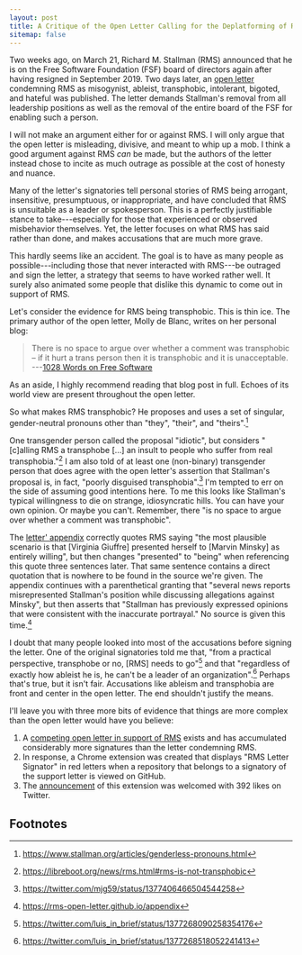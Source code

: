 ```yaml
---
layout: post
title: A Critique of the Open Letter Calling for the Deplatforming of RMS
sitemap: false
---
```


Two weeks ago, on March 21, Richard M. Stallman (RMS) announced that he is on the Free
Software Foundation (FSF) board of directors again after having resigned in September
2019\.  Two days later, an [open letter][] condemning RMS as misogynist, ableist,
transphobic, intolerant, bigoted, and hateful was published.  The letter demands
Stallman's removal from all leadership positions as well as the removal of the entire
board of the FSF for enabling such a person.

I will not make an argument either for or against RMS.
I will only argue that the open letter is misleading, divisive, and meant to whip up a
mob.
I think a good argument against RMS *can* be made, but the authors of the letter instead
chose to incite as much outrage as possible at the cost of honesty and nuance.

Many of the letter's signatories tell personal stories of RMS being arrogant, insensitive,
presumptuous, or inappropriate, and have concluded that RMS is unsuitable as a leader or
spokesperson.  This is a perfectly justifiable stance to take---especially for those that
experienced or observed misbehavior themselves.  Yet, the letter focuses on what RMS has
said rather than done, and makes accusations that are much more grave.

This hardly seems like an accident.  The goal is to have as many people as
possible---including those that never interacted with RMS---be outraged and sign the
letter, a
strategy that seems to have worked rather well.  It surely also animated some people that
dislike this dynamic to come out in support of RMS.

Let's consider the evidence for RMS being transphobic.  This is thin ice.  The primary
author of the open letter, Molly de Blanc, writes on her personal blog:

> There is no space to argue over whether a comment was transphobic – if it hurt a trans
> person then it is transphobic and it is unacceptable.  
---[1028 Words on Free Software](http://deblanc.net/blog/2021/01/12/1028-words-on-free-software/)

As an aside, I highly recommend reading that blog post in full.  Echoes of its world view
are present throughout the open letter.

So what makes RMS transphobic?
He proposes and uses a set of singular, gender-neutral pronouns other than "they",
"their", and "theirs".[^genderless-pronouns]

One transgender person called the proposal "idiotic", but considers "[c]alling RMS a
transphobe […] an insult to people who suffer from real transphobia."[^leah-rowe] I am
also told of at least one (non-binary) transgender person that does agree with the open
letter's assertion that Stallman's proposal is, in fact, "poorly disguised
transphobia".[^fucking-transphobic] I'm tempted to err on the side of assuming good
intentions here.  To me this looks like Stallman's typical willingness to die on strange,
idiosyncratic hills.  You can have your own opinion.  Or maybe you can't.  Remember, there
"is no space to argue over whether a comment was transphobic".

The [letter' appendix][open-letter-appendix] correctly quotes RMS saying "the most
plausible scenario is that [Virginia Giuffre] presented herself to [Marvin Minsky] as
entirely willing", but then changes "presented" to "being" when referencing this quote
three sentences later.  That same sentence contains a direct quotation  that is nowhere to
be found in the source we're given.  The appendix continues with a parenthetical granting
that "several news reports misrepresented Stallman's position while discussing allegations
against Minsky", but then asserts that "Stallman has previously expressed opinions that
were consistent with the inaccurate portrayal."  No source is given this
time.[^open-letter-appendix]

I doubt that many people looked into most of the accusations before signing the letter.
One of the original signatories told me that, "from a practical perspective, transphobe or
no, [RMS] needs to go"[^luis-1] and that "regardless of exactly how ableist he is, he
can't be a leader of an organization".[^luis-2]  Perhaps that's true, but it isn't fair.
Accusations like ableism and transphobia are front and center in the open letter.
The end shouldn't justify the means.

I'll leave you with three more bits of evidence that things are more complex than the open
letter would have you believe:

1.  A [competing open letter in support of RMS][] exists and has accumulated considerably
    more signatures than the letter condemning RMS.
2.  In response, a Chrome extension was created that displays "RMS Letter Signator" in red
    letters when a repository that belongs to a signatory of the support letter is viewed
    on GitHub.
3.  The [announcement][extension-announcement] of this extension was welcomed with 392
    likes on Twitter.

## Footnotes

[^genderless-pronouns]: <https://www.stallman.org/articles/genderless-pronouns.html>
[^leah-rowe]: <https://libreboot.org/news/rms.html#rms-is-not-transphobic>
[^fucking-transphobic]: <https://twitter.com/mjg59/status/1377406466504544258>
[^open-letter-appendix]: <https://rms-open-letter.github.io/appendix>
[^luis-1]: <https://twitter.com/luis_in_brief/status/1377268090258354176>
[^luis-2]: <https://twitter.com/luis_in_brief/status/1377268518052241413>

[open letter]: https://rms-open-letter.github.io
[open-letter-appendix]: https://rms-open-letter.github.io/appendix
[competing open letter in support of RMS]: https://rms-support-letter.github.io
[extension-announcement]: https://twitter.com/aaronbassett/status/1376601712379764737

